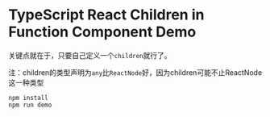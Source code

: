 TypeScript React Children in Function Component Demo
====================================================

关键点就在于，只要自己定义一个`children`就行了。

注：children的类型声明为`any`比`ReactNode`好，因为children可能不止ReactNode这一种类型

```
npm install
npm run demo
```
